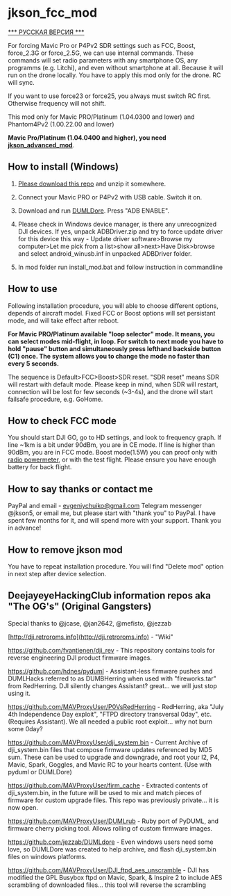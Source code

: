 # jkson_fcc_mod

[*** РУССКАЯ ВЕРСИЯ ***](http://github.com/jkson5/jkson_fcc_mod/blob/master/README_Russian.md)

For forcing Mavic Pro or P4Pv2 SDR settings such as FCC, Boost, force_2.3G or force_2.5G, we can use internal commands.
These commands will set radio parameters with any smartphone OS, any programms (e.g. Litchi), and even without smartphone at all. Because it will run on the drone locally. You have to apply this mod only for the drone. RC will sync.

If you want to use force23 or force25, you always must switch RC first. Otherwise frequency will not shift.

This mod only for Mavic PRO/Platinum (1.04.0300 and lower) and Phantom4Pv2 (1.00.22.00 and lower)

**Mavic Pro/Platinum (1.04.0400 and higher), you need [jkson_advanced_mod](http://github.com/jkson5/jkson_fcc_mod/blob/master/advanced_mod.md)**.

## How to install (Windows)

1) [Please download this repo](https://github.com/jkson5/jkson_fcc_mod/archive/master.zip) and unzip it somewhere.

2) Connect your Mavic PRO or P4Pv2 with USB cable. Switch it on.

3) Download and run [DUMLDore](https://github.com/jezzab/DUMLdore/releases/download/v3.15/DUMLdoreV3.zip). Press "ADB ENABLE".

4) Please check in Windows device manager, is there any unrecognized DJI devices. If yes, unpack ADBDriver.zip and try to force update driver for this device this way - Update driver software>Browse my computer>Let me pick from a list>show all>next>Have Disk>browse and select android_winusb.inf in unpacked ADBDriver folder. 

5) In mod folder run install_mod.bat and follow instruction in commandline

## How to use

Following installation procedure, you will able to choose different options, depends of aircraft model. Fixed FCC or Boost options will set persistant mode, and will take effect after reboot.

**For Mavic PRO/Platinum available "loop selector" mode. It means, you can select modes mid-flight, in loop. For switch to next mode you have to hold "pause" button and simultaneously press lefthand backside button (C1) once. The system allows you to change the mode no faster than every 5 seconds.**

The sequence is Default>FCC>Boost>SDR reset. "SDR reset" means SDR will restart with default mode. Please keep in mind, when SDR will restart, connection will be lost for few seconds (~3-4s), and the drone will start failsafe procedure, e.g. GoHome.

## How to check FCC mode

You should start DJI GO, go to HD settings, and look to frequency graph. If line ~1km is a bit under 90dBm, you are in CE mode. If line is higher than 90dBm, you are in FCC mode. Boost mode(1.5W) you can proof only with [radio powermeter](https://youtu.be/FS0O841k_SU), or with the test flight. Please ensure you have enough battery for back flight.

## How to say thanks or contact me

PayPal and email - evgeniychuiko@gmail.com
Telegram messenger @jkson5, or email me, but please start with "thank you" to PayPal. I have spent few months for it, and will spend more with your support. Thank you in advance!

## How to remove jkson mod

You have to repeat installation procedure. You will find "Delete mod" option in next step after device selection.

## DeejayeyeHackingClub information repos aka "The OG's" (Original Gangsters)

Special thanks to @jcase, @jan2642, @mefisto, @jezzab

[http://dji.retroroms.info](http://dji.retroroms.info) - "Wiki"

https://github.com/fvantienen/dji_rev - This repository contains tools for reverse engineering DJI product firmware images.

https://github.com/hdnes/pyduml - Assistant-less firmware pushes and DUMLHacks referred to as DUMBHerring when used with "fireworks.tar" from RedHerring. DJI silently changes Assistant? great... we will just stop using it.

https://github.com/MAVProxyUser/P0VsRedHerring - RedHerring, aka "July 4th Independence Day exploit", "FTPD directory transversal 0day", etc. (Requires Assistant). We all needed a public root exploit... why not burn some 0day?

https://github.com/MAVProxyUser/dji_system.bin - Current Archive of dji_system.bin files that compose firmware updates referenced by MD5 sum. These can be used to upgrade and downgrade, and root your I2, P4, Mavic, Spark, Goggles, and Mavic RC to your hearts content. (Use with pyduml or DUMLDore)

https://github.com/MAVProxyUser/firm_cache - Extracted contents of dji_system.bin, in the future will be used to mix and match pieces of firmware for custom upgrade files. This repo was previously private... it is now open.

https://github.com/MAVProxyUser/DUMLrub - Ruby port of PyDUML, and firmware cherry picking tool. Allows rolling of custom firmware images.

https://github.com/jezzab/DUMLdore - Even windows users need some love, so DUMLDore was created to help archive, and flash dji_system.bin files on windows platforms.

https://github.com/MAVProxyUser/DJI_ftpd_aes_unscramble - DJI has modified the GPL Busybox ftpd on Mavic, Spark, & Inspire 2 to include AES scrambling of downloaded files... this tool will reverse the scrambling
